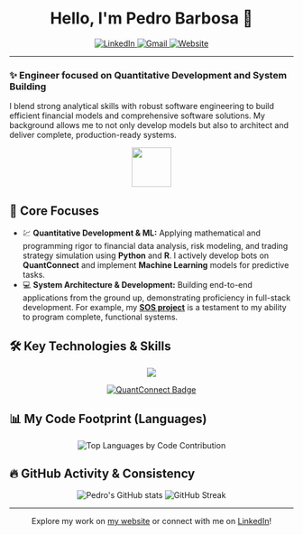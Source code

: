 <h1 align="center">Hello, I'm Pedro Barbosa 👋</h1>

<p align="center">
  <a href="https://www.linkedin.com/in/pedro-barbosa-0143a6289/">
    <img src="https://img.shields.io/badge/LinkedIn-0077B5?style=for-the-badge&logo=linkedin&logoColor=white" alt="LinkedIn">
  </a>
  <a href="mailto:barbosamaverickv8@gmail.com">
    <img src="https://img.shields.io/badge/Gmail-D14836?style=for-the-badge&logo=gmail&logoColor=white" alt="Gmail">
  </a>
  <a href="https://dilectusadeo.com/">
    <img src="https://img.shields.io/badge/Website-5f2c3e?style=for-the-badge&logo=googlechrome&logoColor=white" alt="Website">
  </a>
</p>

---

<p align="center">
  <h3>✨ Engineer focused on Quantitative Development and System Building</h3>
  I blend strong analytical skills with robust software engineering to build efficient financial models and comprehensive software solutions. My background allows me to not only develop models but also to architect and deliver complete, production-ready systems.
</p>

<p align="center">
  <img src="https://assets10.lottiefiles.com/packages/lf20_t5cyi82k.gif" width="70" /> 
</p>

## 🎯 Core Focuses

- 💹 **Quantitative Development & ML:** Applying mathematical and programming rigor to financial data analysis, risk modeling, and trading strategy simulation using **Python** and **R**. I actively develop bots on **QuantConnect** and implement **Machine Learning** models for predictive tasks.
- 💻 **System Architecture & Development:** Building end-to-end applications from the ground up, demonstrating proficiency in full-stack development. For example, my **[SOS project](link-to-sos-repo)** is a testament to my ability to program complete, functional systems.

## 🛠️ Key Technologies & Skills

<p align="center">
  <a href="https://skillicons.dev">
    <img src="https://skillicons.dev/icons?i=python,r,flask,numpy,pandas,aws,linux,ubuntu,sklearn,ts,react,nodejs,mongodb,postgresql,docker,git,vscode" />
  </a>
</p>

<p align="center">
  <a href="https://www.quantconnect.com/">
    <img src="https://img.shields.io/badge/Quantitative_Trading-QuantConnect-5334FF?style=for-the-badge&logo=quantconnect&logoColor=white" alt="QuantConnect Badge">
  </a>
</p>

## 📊 My Code Footprint (Languages)

<p align="center">
  <img src="https://github-readme-stats.vercel.app/api/top-langs/?username=Amadeus-22&layout=compact&langs_count=6&theme=midnight-purple&hide_border=true&card_width=400" alt="Top Languages by Code Contribution" />
</p>

## 🔥 GitHub Activity & Consistency

<p align="center">
  <img src="https://github-readme-stats.vercel.app/api?username=Amadeus-22&show_icons=true&theme=midnight-purple&hide_border=true&count_private=true&hide_rank=true" alt="Pedro's GitHub stats" />
  <img src="https://github-readme-streak-stats.herokuapp.com/?user=Amadeus-22&theme=midnight-purple&hide_border=true" alt="GitHub Streak" />
</p>

---

<p align="center">
  Explore my work on <a href="https://dilectusadeo.com/">my website</a> or connect with me on <a href="https://www.linkedin.com/in/pedro-barbosa-0143a6289/">LinkedIn</a>!
</p>
